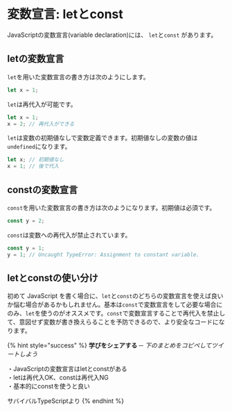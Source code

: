 # 変数宣言: letとconst

JavaScriptの変数宣言\(variable declaration\)には、 `let`と`const` があります。

## letの変数宣言

`let`を用いた変数宣言の書き方は次のようにします。

```typescript
let x = 1;
```

`let`は再代入が可能です。

```typescript
let x = 1;
x = 2; // 再代入ができる
```

`let`は変数の初期値なしで変数定義できます。初期値なしの変数の値は`undefined`になります。

```javascript
let x; // 初期値なし
x = 1; // 後で代入
```

## constの変数宣言

`const`を用いた変数宣言の書き方は次のようになります。初期値は必須です。

```typescript
const y = 2;
```

`const`は変数への再代入が禁止されています。

```typescript
const y = 1;
y = 1; // Uncaught TypeError: Assignment to constant variable.
```

## letとconstの使い分け

初めて JavaScript を書く場合に、`let`と`const`のどちらの変数宣言を使えば良いか悩む場合があるかもしれません。基本は`const`で変数宣言をして必要な場合にのみ、`let`を使うのがオススメです。`const`で変数宣言することで再代入を禁止して、意図せず変数が書き換えらることを予防できるので、より安全なコードになります。

{% hint style="success" %}
**学びをシェアする** **─** _下のまとめをコピペしてツイートしよう_

・JavaScriptの変数宣言はletとconstがある  
・letは再代入OK、constは再代入NG  
・基本的にconstを使うと良い  
  
サバイバルTypeScriptより
{% endhint %}


